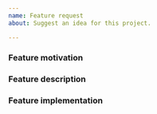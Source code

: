 ```yaml
---
name: Feature request
about: Suggest an idea for this project.

---
```


### Feature motivation

<!-- Describe the context, the use-case and the advantages of the feature request. -->

### Feature description

<!-- Describe the functional changes that would have to be made. -->

### Feature implementation

<!-- Optionally describe the technical changes to be made. -->
